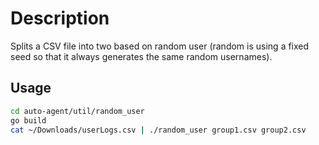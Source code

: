 # Description

Splits a CSV file into two based on random user (random is using a fixed seed so that it always
generates the same random usernames).

## Usage

```sh
cd auto-agent/util/random_user
go build
cat ~/Downloads/userLogs.csv | ./random_user group1.csv group2.csv
```

